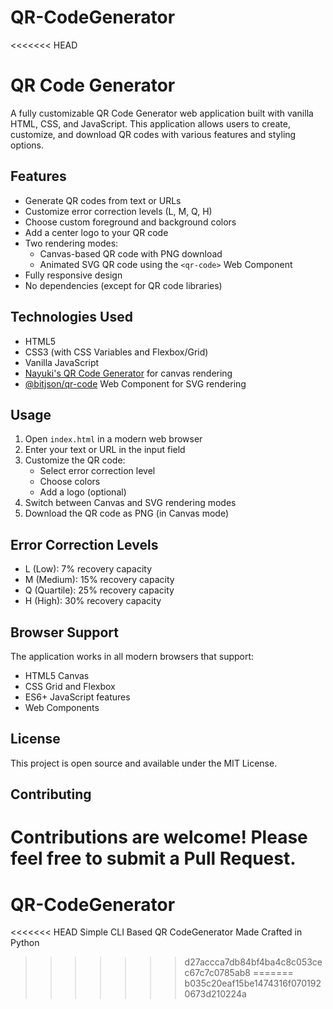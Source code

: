# QR-CodeGenerator
<<<<<<< HEAD
# QR Code Generator

A fully customizable QR Code Generator web application built with vanilla HTML, CSS, and JavaScript. This application allows users to create, customize, and download QR codes with various features and styling options.

## Features

- Generate QR codes from text or URLs
- Customize error correction levels (L, M, Q, H)
- Choose custom foreground and background colors
- Add a center logo to your QR code
- Two rendering modes:
  - Canvas-based QR code with PNG download
  - Animated SVG QR code using the `<qr-code>` Web Component
- Fully responsive design
- No dependencies (except for QR code libraries)

## Technologies Used

- HTML5
- CSS3 (with CSS Variables and Flexbox/Grid)
- Vanilla JavaScript
- [Nayuki's QR Code Generator](https://github.com/nayuki/QR-Code-generator) for canvas rendering
- [@bitjson/qr-code](https://github.com/bitjson/qr-code) Web Component for SVG rendering

## Usage

1. Open `index.html` in a modern web browser
2. Enter your text or URL in the input field
3. Customize the QR code:
   - Select error correction level
   - Choose colors
   - Add a logo (optional)
4. Switch between Canvas and SVG rendering modes
5. Download the QR code as PNG (in Canvas mode)

## Error Correction Levels

- L (Low): 7% recovery capacity
- M (Medium): 15% recovery capacity
- Q (Quartile): 25% recovery capacity
- H (High): 30% recovery capacity

## Browser Support

The application works in all modern browsers that support:
- HTML5 Canvas
- CSS Grid and Flexbox
- ES6+ JavaScript features
- Web Components

## License

This project is open source and available under the MIT License.

## Contributing

Contributions are welcome! Please feel free to submit a Pull Request. 
=======
# QR-CodeGenerator
<<<<<<< HEAD
Simple CLI Based QR CodeGenerator Made Crafted in Python
>>>>>>> d27accca7db84bf4ba4c8c053cec67c7c0785ab8
=======
>>>>>>> b035c20eaf15be1474316f0701920673d210224a
